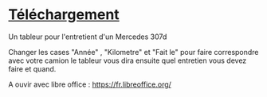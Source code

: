 # [Téléchargement](https://github.com/Pl0p/Tableur_307d/blob/main/Fiche%20entretien.ods?raw=true)
Un tableur pour l'entretient d'un Mercedes 307d

Changer les cases "Année" , "Kilometre" et "Fait le" pour faire correspondre avec votre camion le tableur vous dira ensuite quel entretien vous devez faire et quand.


A ouvir avec libre office : https://fr.libreoffice.org/
